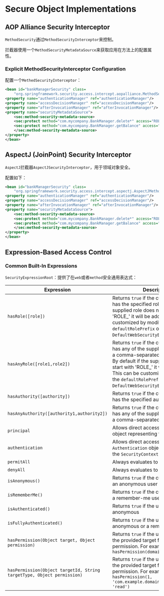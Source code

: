 # Secure Object Implementations



## AOP Alliance Security Interceptor

`MethodSecurity`通过`MethodSecurityInterceptor`来控制。

拦截器使用一个`MethodSecurityMetadataSource`来获取应用在方法上的配置属性。



###  Explicit MethodSecurityInterceptor Configuration

配置一个`MethedSecurityInterceptor`：

```xml
<bean id="bankManagerSecurity" class=
	"org.springframework.security.access.intercept.aopalliance.MethodSecurityInterceptor">
<property name="authenticationManager" ref="authenticationManager"/>
<property name="accessDecisionManager" ref="accessDecisionManager"/>
<property name="afterInvocationManager" ref="afterInvocationManager"/>
<property name="securityMetadataSource">
	<sec:method-security-metadata-source>
	<sec:protect method="com.mycompany.BankManager.delete*" access="ROLE_SUPERVISOR"/>
	<sec:protect method="com.mycompany.BankManager.getBalance" access="ROLE_TELLER,ROLE_SUPERVISOR"/>
	</sec:method-security-metadata-source>
</property>
</bean>
```



## AspectJ (JoinPoint) Security Interceptor

`AspectJ`拦截器`AspectJSecurityInterceptor`，用于领域对象安全。

配置如下：

```xml
<bean id="bankManagerSecurity" class=
	"org.springframework.security.access.intercept.aspectj.AspectJMethodSecurityInterceptor">
<property name="authenticationManager" ref="authenticationManager"/>
<property name="accessDecisionManager" ref="accessDecisionManager"/>
<property name="afterInvocationManager" ref="afterInvocationManager"/>
<property name="securityMetadataSource">
	<sec:method-security-metadata-source>
	<sec:protect method="com.mycompany.BankManager.delete*" access="ROLE_SUPERVISOR"/>
	<sec:protect method="com.mycompany.BankManager.getBalance" access="ROLE_TELLER,ROLE_SUPERVISOR"/>
	</sec:method-security-metadata-source>
</property>
</bean>
```



## Expression-Based Access Control



### Common Built-In Expressions

`SecurityExpressionRoot`：提供了在`web`或者`method`安全通用表达式：

| Expression                                                   | Description                                                  |
| ------------------------------------------------------------ | ------------------------------------------------------------ |
| `hasRole([role])`                                            | Returns `true` if the current principal has the specified role. By default if the supplied role does not start with 'ROLE_' it will be added. This can be customized by modifying the `defaultRolePrefix` on `DefaultWebSecurityExpressionHandler`. |
| `hasAnyRole([role1,role2])`                                  | Returns `true` if the current principal has any of the supplied roles (given as a comma-separated list of strings). By default if the supplied role does not start with 'ROLE_' it will be added. This can be customized by modifying the `defaultRolePrefix` on `DefaultWebSecurityExpressionHandler`. |
| `hasAuthority([authority])`                                  | Returns `true` if the current principal has the specified authority. |
| `hasAnyAuthority([authority1,authority2])`                   | Returns `true` if the current principal has any of the supplied roles (given as a comma-separated list of strings) |
| `principal`                                                  | Allows direct access to the principal object representing the current user |
| `authentication`                                             | Allows direct access to the current `Authentication` object obtained from the `SecurityContext` |
| `permitAll`                                                  | Always evaluates to `true`                                   |
| `denyAll`                                                    | Always evaluates to `false`                                  |
| `isAnonymous()`                                              | Returns `true` if the current principal is an anonymous user |
| `isRememberMe()`                                             | Returns `true` if the current principal is a remember-me user |
| `isAuthenticated()`                                          | Returns `true` if the user is not anonymous                  |
| `isFullyAuthenticated()`                                     | Returns `true` if the user is not an anonymous or a remember-me user |
| `hasPermission(Object target, Object permission)`            | Returns `true` if the user has access to the provided target for the given permission. For example, `hasPermission(domainObject, 'read')` |
| `hasPermission(Object targetId, String targetType, Object permission)` | Returns `true` if the user has access to the provided target for the given permission. For example, `hasPermission(1, 'com.example.domain.Message', 'read')` |



